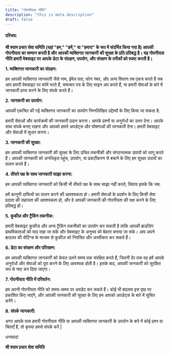 ```yaml
---
title: "गोपनीयता नीति"
description: "this is meta description"
draft: false
---
```


#### परिचय:

**श्री श्याम प्रचार सेवा समिति (यहां "हम," "हमें," या "हमारा" के रूप में संदर्भित किया गया है) आपकी गोपनीयता का सम्मान करती है और आपकी व्यक्तिगत जानकारी की सुरक्षा के प्रति प्रतिबद्ध है। यह गोपनीयता नीति हमारी वेबसाइट पर आपके डेटा के संग्रहण, उपयोग, और संरक्षण के तरीकों को स्पष्ट करती है।**

**1. व्यक्तिगत जानकारी का संग्रहण:**

हम आपकी व्यक्तिगत जानकारी जैसे नाम, ईमेल पता, फोन नंबर, और अन्य विवरण तब एकत्र करते हैं जब आप हमारी वेबसाइट पर फॉर्म भरते हैं, समाचार पत्र के लिए साइन अप करते हैं, या हमारी सेवाओं के बारे में जानकारी प्राप्त करने के लिए संपर्क करते हैं।

**2. जानकारी का उपयोग:**

आपकी एकत्रित की गई व्यक्तिगत जानकारी का उपयोग निम्नलिखित उद्देश्यों के लिए किया जा सकता है:

हमारी सेवाओं और कार्यक्रमों की जानकारी प्रदान करना।
आपके प्रश्नों या अनुरोधों का उत्तर देना।
आपके साथ संपर्क बनाए रखना और आपको हमारे अपडेट्स और घोषणाओं की जानकारी देना।
हमारी वेबसाइट और सेवाओं में सुधार करना।


**3. जानकारी की सुरक्षा:**

हम आपकी व्यक्तिगत जानकारी की सुरक्षा के लिए उचित तकनीकी और संगठनात्मक उपायों को लागू करते हैं। आपकी जानकारी को अनधिकृत पहुंच, उपयोग, या प्रकटीकरण से बचाने के लिए हम सुरक्षा उपायों का पालन करते हैं।

**4. तीसरे पक्ष के साथ जानकारी साझा करना:**

हम आपकी व्यक्तिगत जानकारी को किसी भी तीसरे पक्ष के साथ साझा नहीं करते, सिवाय इसके कि जब:

हमें कानूनी दायित्वों का पालन करने की आवश्यकता हो।
हमारी सेवाओं के प्रदर्शन के लिए किसी सेवा प्रदाता की सहायता की आवश्यकता हो, और वे आपकी जानकारी की गोपनीयता की रक्षा करने के लिए प्रतिबद्ध हों।


**5. कुकीज़ और ट्रैकिंग तकनीक:**

हमारी वेबसाइट कुकीज़ और अन्य ट्रैकिंग तकनीकों का उपयोग कर सकती है ताकि आपकी ब्राउज़िंग प्राथमिकताओं को याद रखा जा सके और वेबसाइट के अनुभव को बेहतर बनाया जा सके। आप अपने ब्राउज़र की सेटिंग्स के माध्यम से कुकीज़ को नियंत्रित और अस्वीकार कर सकते हैं।

**6. डेटा का संरक्षण और परिरक्षण:**

हम आपकी व्यक्तिगत जानकारी को केवल उतने समय तक संरक्षित करते हैं, जितनी देर तक वह हमें आपके अनुरोधों और सेवाओं को पूरा करने के लिए आवश्यक होती है। इसके बाद, आपकी जानकारी को सुरक्षित रूप से नष्ट कर दिया जाएगा।

**7. गोपनीयता नीति में परिवर्तन:**

हम अपनी गोपनीयता नीति को समय-समय पर अपडेट कर सकते हैं। कोई भी बदलाव इस पृष्ठ पर प्रकाशित किए जाएंगे, और आपकी जानकारी की सुरक्षा के लिए हम आपको अपडेट्स के बारे में सूचित करेंगे।

**8. संपर्क जानकारी:**

अगर आपके पास हमारी गोपनीयता नीति या आपकी व्यक्तिगत जानकारी के उपयोग के बारे में कोई प्रश्न या चिंताएँ हैं, तो कृपया हमसे संपर्क करें |

धन्यवाद!

**श्री श्याम प्रचार सेवा समिति**
